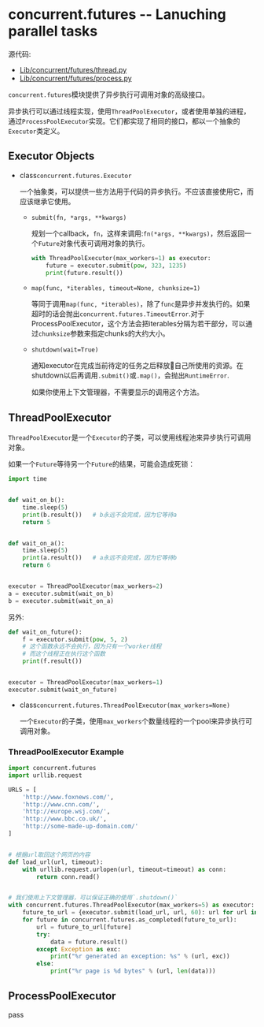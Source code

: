 # concurrent.futures -- Lanuching parallel tasks

源代码: 

- [Lib/concurrent/futures/thread.py](https://github.com/python/cpython/tree/3.5/Lib/concurrent/futures/thread.py)
- [Lib/concurrent/futures/process.py](https://github.com/python/cpython/tree/3.5/Lib/concurrent/futures/process.py)

`concurrent.futures`模块提供了异步执行可调用对象的高级接口。

异步执行可以通过线程实现，使用`ThreadPoolExecutor`，或者使用单独的进程，通过`ProcessPoolExecutor`实现。它们都实现了相同的接口，都以一个抽象的`Executor`类定义。

## Executor Objects

- class`concurrent.futures.Executor`

    一个抽象类，可以提供一些方法用于代码的异步执行。不应该直接使用它，而应该继承它使用。

    - `submit(fn, *args, **kwargs)`

        规划一个callback，`fn`，这样来调用:`fn(*args, **kwargs)`，然后返回一个`Future`对象代表可调用对象的执行。

        ```python
        with ThreadPoolExecutor(max_workers=1) as executor:
            future = executor.submit(pow, 323, 1235)
            print(future.result())
        ```

    - `map(func, *iterables, timeout=None, chunksize=1)`

        等同于调用`map(func, *iterables)`，除了`func`是异步并发执行的。如果超时的话会抛出`concurrent.futures.TimeoutError`.对于ProcessPoolExecutor，这个方法会把iterables分隔为若干部分，可以通过`chunksize`参数来指定chunks的大约大小。

    - `shutdown(wait=True)`

        通知executor在完成当前待定的任务之后释放自己所使用的资源。在shutdown以后再调用`.submit()`或`.map()`，会抛出`RuntimeError`.

        如果你使用上下文管理器，不需要显示的调用这个方法。

## ThreadPoolExecutor

`ThreadPoolExecutor`是一个`Executor`的子类，可以使用线程池来异步执行可调用对象。

如果一个`Future`等待另一个`Future`的结果，可能会造成死锁：

```python
import time


def wait_on_b():
    time.sleep(5)
    print(b.result())   # b永远不会完成，因为它等待a
    return 5


def wait_on_a():
    time.sleep(5)
    print(a.result())   # a永远不会完成，因为它等待b
    return 6


executor = ThreadPoolExecutor(max_workers=2)
a = executor.submit(wait_on_b)
b = executor.submit(wait_on_a)
```

另外:

```python
def wait_on_future():
    f = executor.submit(pow, 5, 2)
    # 这个函数永远不会执行，因为只有一个worker线程
    # 而这个线程正在执行这个函数
    print(f.result())


executor = ThreadPoolExecutor(max_workers=1)
executor.submit(wait_on_future)
```

- class`concurrent.futures.ThreadPoolExecutor(max_workers=None)`

    一个`Executor`的子类，使用`max_workers`个数量线程的一个pool来异步执行可调用对象。

### ThreadPoolExecutor Example

```python
import concurrent.futures
import urllib.request

URLS = [
    'http://www.foxnews.com/',
    'http://www.cnn.com/',
    'http://europe.wsj.com/',
    'http://www.bbc.co.uk/',
    'http://some-made-up-domain.com/'
]


# 根据url取回这个网页的内容
def load_url(url, timeout):
    with urllib.request.urlopen(url, timeout=timeout) as conn:
        return conn.read()


# 我们使用上下文管理器，可以保证正确的使用`.shutdown()`
with concurrent.futures.ThreadPoolExecutor(max_workers=5) as executor:
    future_to_url = {executor.submit(load_url, url, 60): url for url in URLS}
    for future in concurrent.futures.as_completed(future_to_url):
        url = future_to_url[future]
        try:
            data = future.result()
        except Exception as exc:
            print("%r generated an exception: %s" % (url, exc))
        else:
            print("%r page is %d bytes" % (url, len(data)))
```

## ProcessPoolExecutor

pass